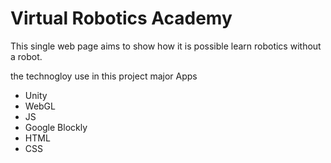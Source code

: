 <h1>Virtual Robotics Academy</h1>
<a>This single web page aims to show how it is possible learn robotics without a robot.</a>
<p>
the technogloy use in this project
major Apps
  </P>
  <ul>
  <li>Unity</li>
<li>WebGL</li>
<li>JS</li> 
<li>Google Blockly</li> 
<li>HTML</li> 
<li>CSS</li>
  </ul>


